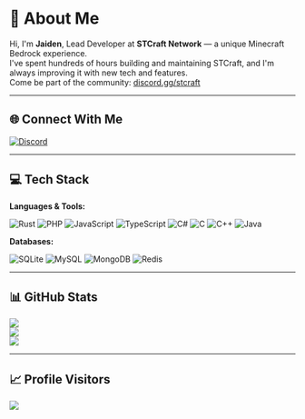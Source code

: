 # 💫 About Me

Hi, I'm **Jaiden**, Lead Developer at **STCraft Network** — a unique Minecraft Bedrock experience.  
I've spent hundreds of hours building and maintaining STCraft, and I'm always improving it with new tech and features.  
Come be part of the community: [discord.gg/stcraft](https://discord.gg/stcraft)

---

## 🌐 Connect With Me

[![Discord](https://img.shields.io/badge/Discord-%237289DA.svg?style=for-the-badge&logo=discord&logoColor=white)](https://discord.gg/stcraft)

---

## 💻 Tech Stack

**Languages & Tools:**

![Rust](https://img.shields.io/badge/rust-%23000000.svg?style=for-the-badge&logo=rust&logoColor=white)
![PHP](https://img.shields.io/badge/php-%23777BB4.svg?style=for-the-badge&logo=php&logoColor=white)
![JavaScript](https://img.shields.io/badge/javascript-%23323330.svg?style=for-the-badge&logo=javascript&logoColor=%23F7DF1E)
![TypeScript](https://img.shields.io/badge/typescript-%23007ACC.svg?style=for-the-badge&logo=typescript&logoColor=white)
![C#](https://img.shields.io/badge/c%23-%23239120.svg?style=for-the-badge&logo=csharp&logoColor=white)
![C](https://img.shields.io/badge/c-%2300599C.svg?style=for-the-badge&logo=c&logoColor=white)
![C++](https://img.shields.io/badge/c++-%2300599C.svg?style=for-the-badge&logo=c%2B%2B&logoColor=white)
![Java](https://img.shields.io/badge/java-%23ED8B00.svg?style=for-the-badge&logo=openjdk&logoColor=white)

**Databases:**

![SQLite](https://img.shields.io/badge/sqlite-%2307405e.svg?style=for-the-badge&logo=sqlite&logoColor=white)
![MySQL](https://img.shields.io/badge/mysql-4479A1.svg?style=for-the-badge&logo=mysql&logoColor=white)
![MongoDB](https://img.shields.io/badge/MongoDB-%234ea94b.svg?style=for-the-badge&logo=mongodb&logoColor=white)
![Redis](https://img.shields.io/badge/redis-%23DD0031.svg?style=for-the-badge&logo=redis&logoColor=white)

---

## 📊 GitHub Stats

![](https://github-readme-stats.vercel.app/api?username=KanadeBlue&theme=tokyonight&hide_border=false&include_all_commits=true&count_private=true)  
![](https://nirzak-streak-stats.vercel.app/?user=KanadeBlue&theme=tokyonight&hide_border=false)  
![](https://github-readme-stats.vercel.app/api/top-langs/?username=KanadeBlue&theme=tokyonight&hide_border=false&layout=compact)

---

## 📈 Profile Visitors

[![](https://visitcount.itsvg.in/api?id=KanadeBlue&icon=0&color=0)](https://visitcount.itsvg.in)

<!-- Powered by GPRM | https://gprm.itsvg.in -->
